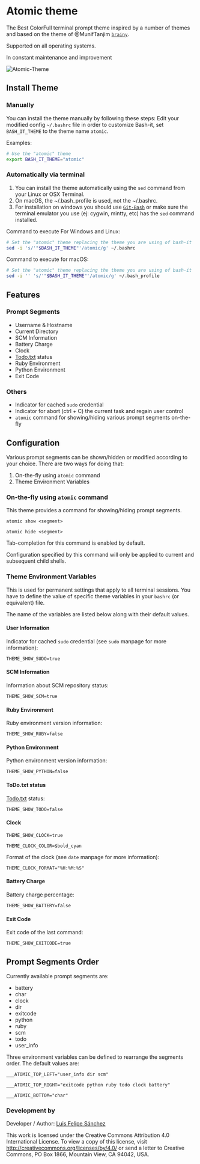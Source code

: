 # Atomic theme

The Best ColorFull terminal prompt theme inspired by a number of themes and based on the theme of @MunifTanjim [`brainy`](../brainy/README.md).

Supported on all operating systems.

In constant maintenance and improvement

![Atomic-Theme](https://raw.githubusercontent.com/lfelipe1501/lfelipe-projects/master/AtomicTheme.gif)

## Install Theme

### Manually

You can install the theme manually by following these steps:
Edit your modified config `~/.bashrc` file in order to customize Bash-it, set `BASH_IT_THEME` to the theme name `atomic`.

Examples:

```bash
# Use the "atomic" theme
export BASH_IT_THEME="atomic"
```

### Automatically via terminal

1. You can install the theme automatically using the `sed` command from your Linux or OSX Terminal.
2. On macOS, the ~/.bash_profile is used, not the ~/.bashrc.
3. For installation on windows you should use [`Git-Bash`](https://git-for-windows.github.io/) or make sure the terminal emulator you use (ej: cygwin, mintty, etc) has the `sed` command installed.

Command to execute For Windows and Linux:
```bash
# Set the "atomic" theme replacing the theme you are using of bash-it
sed -i 's/'"$BASH_IT_THEME"'/atomic/g' ~/.bashrc
```
Command to execute for macOS:
```bash
# Set the "atomic" theme replacing the theme you are using of bash-it
sed -i '' 's/'"$BASH_IT_THEME"'/atomic/g' ~/.bash_profile
```

## Features

### Prompt Segments

- Username & Hostname
- Current Directory
- SCM Information
- Battery Charge
- Clock
- [Todo.txt](https://github.com/ginatrapani/todo.txt-cli) status
- Ruby Environment
- Python Environment
- Exit Code

### Others

- Indicator for cached `sudo` credential
- Indicator for abort (ctrl + C) the current task and regain user control
- `atomic` command for showing/hiding various prompt segments on-the-fly

## Configuration

Various prompt segments can be shown/hidden or modified according to your choice. There are two ways for doing that:

1. On-the-fly using `atomic` command
2. Theme Environment Variables

### On-the-fly using `atomic` command

This theme provides a command for showing/hiding prompt segments.

`atomic show <segment>`

`atomic hide <segment>`

Tab-completion for this command is enabled by default.

Configuration specified by this command will only be applied to current and subsequent child shells.

### Theme Environment Variables

This is used for permanent settings that apply to all terminal sessions. You have to define the value of specific theme variables in your `bashrc` (or equivalent) file.

The name of the variables are listed below along with their default values.

#### User Information

Indicator for cached `sudo` credential (see `sudo` manpage for more information):

`THEME_SHOW_SUDO=true`

#### SCM Information

Information about SCM repository status:

`THEME_SHOW_SCM=true`

#### Ruby Environment

Ruby environment version information:

`THEME_SHOW_RUBY=false`

#### Python Environment

Python environment version information:

`THEME_SHOW_PYTHON=false`

#### ToDo.txt status

[Todo.txt](https://github.com/ginatrapani/todo.txt-cli) status:

`THEME_SHOW_TODO=false`

#### Clock

`THEME_SHOW_CLOCK=true`

`THEME_CLOCK_COLOR=$bold_cyan`

Format of the clock (see `date` manpage for more information):

`THEME_CLOCK_FORMAT="%H:%M:%S"`

#### Battery Charge

Battery charge percentage:

`THEME_SHOW_BATTERY=false`

#### Exit Code

Exit code of the last command:

`THEME_SHOW_EXITCODE=true`

## Prompt Segments Order

Currently available prompt segments are:

- battery
- char
- clock
- dir
- exitcode
- python
- ruby
- scm
- todo
- user_info

Three environment variables can be defined to rearrange the segments order. The default values are:

`___ATOMIC_TOP_LEFT="user_info dir scm"`

`___ATOMIC_TOP_RIGHT="exitcode python ruby todo clock battery"`

`___ATOMIC_BOTTOM="char"`

### Development by

Developer / Author: [Luis Felipe Sánchez](https://github.com/lfelipe1501)

This work is licensed under the Creative Commons Attribution 4.0 International License. To view a copy of this license, visit http://creativecommons.org/licenses/by/4.0/ or send a letter to Creative Commons, PO Box 1866, Mountain View, CA 94042, USA.
